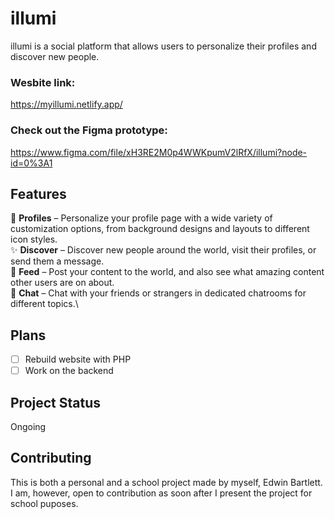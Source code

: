 # illumi
illumi is a social platform that allows users to personalize their profiles and discover new people.

### Wesbite link:
https://myillumi.netlify.app/

### Check out the Figma prototype:
https://www.figma.com/file/xH3RE2M0p4WWKpumV2lRfX/illumi?node-id=0%3A1

## Features
💫 **Profiles** – Personalize your profile page with a wide variety of customization options, from background designs and layouts to different icon styles.\
✨ **Discover** – Discover new people around the world, visit their profiles, or send them a message.\
🌠 **Feed** – Post your content to the world, and also see what amazing content other users are on about.\
💬 **Chat** – Chat with your friends or strangers in dedicated chatrooms for different topics.\

## Plans
- [ ] Rebuild website with PHP
- [ ] Work on the backend

## Project Status
Ongoing

## Contributing
This is both a personal and a school project made by myself, Edwin Bartlett. I am, however, open to contribution as soon after I present the project for school puposes.
